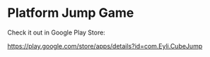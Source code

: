 # Platform Jump Game

Check it out in Google Play Store:

https://play.google.com/store/apps/details?id=com.Eyli.CubeJump

